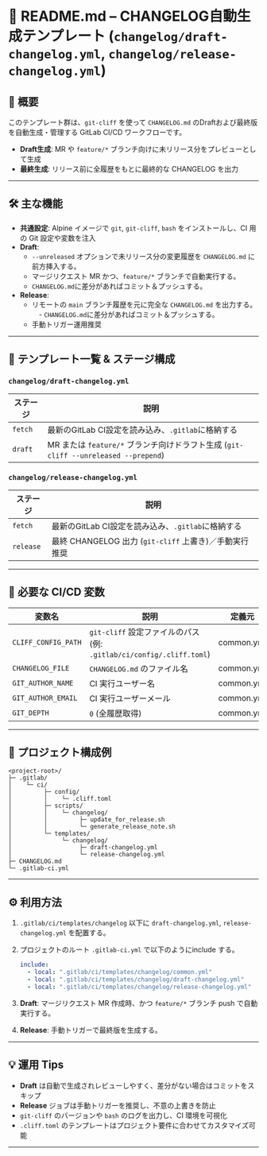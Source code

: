 # 📘 README.md – CHANGELOG自動生成テンプレート (`changelog/draft-changelog.yml`, `changelog/release-changelog.yml`)

## 🚀 概要

このテンプレート群は、`git-cliff` を使って `CHANGELOG.md` のDraftおよび最終版を自動生成・管理する GitLab CI/CD ワークフローです。  

- **Draft生成**: MR や `feature/*` ブランチ向けに未リリース分をプレビューとして生成
- **最終生成**: リリース前に全履歴をもとに最終的な CHANGELOG を出力  

---

## 🛠️ 主な機能

- **共通設定**: Alpine イメージで `git`, `git-cliff`, `bash` をインストールし、CI 用の Git 設定や変数を注入  
- **Draft**:  
  - `--unreleased` オプションで未リリース分の変更履歴を `CHANGELOG.md` に 前方挿入する。
  - マージリクエスト MR かつ、`feature/*` ブランチで自動実行する。
  - `CHANGELOG.md`に差分があればコミット＆プッシュする。
- **Release**:  
  - リモートの `main` ブランチ履歴を元に完全な `CHANGELOG.md` を出力する。  
　- `CHANGELOG.md`に差分があればコミット＆プッシュする。
  - 手動トリガー運用推奨  

---

## 🧩 テンプレート一覧 & ステージ構成

### `changelog/draft-changelog.yml`

| ステージ | 説明                                                                                |
| -------- | ----------------------------------------------------------------------------------- |
| `fetch`  | 最新のGitLab CI設定を読み込み、`.gitlab`に格納する                                  |
| `draft`  | MR または `feature/*` ブランチ向けドラフト生成 (`git-cliff --unreleased --prepend`) |

### `changelog/release-changelog.yml`

| ステージ  | 説明                                                   |
| --------- | ------------------------------------------------------ |
| `fetch`   | 最新のGitLab CI設定を読み込み、`.gitlab`に格納する     |
| `release` | 最終 CHANGELOG 出力 (`git-cliff` 上書き)／手動実行推奨 |

---

## 🔐 必要な CI/CD 変数

| 変数名              | 説明                                                                 | 定義元     |
| ------------------- | -------------------------------------------------------------------- | ---------- |
| `CLIFF_CONFIG_PATH` | `git-cliff` 設定ファイルのパス (例: `.gitlab/ci/config/.cliff.toml`) | common.yml |
| `CHANGELOG_FILE`    | `CHANGELOG.md` のファイル名                                          | common.yml |
| `GIT_AUTHOR_NAME`   | CI 実行ユーザー名                                                    | common.yml |
| `GIT_AUTHOR_EMAIL`  | CI 実行ユーザーメール                                                | common.yml |
| `GIT_DEPTH`         | `0` (全履歴取得)                                                     | common.yml |

---

## 📁 プロジェクト構成例

```text
<project-root>/
├─ .gitlab/
│    └─ ci/
│         ├─ config/
│         │    └─ .cliff.toml
│         ├─ scripts/
│         │    └─ changelog/
│         │         ├─ update_for_release.sh
│         │         └─ generate_release_note.sh
│         └─ templates/
│              └─ changelog/
│                   ├─ draft-changelog.yml
│                   └─ release-changelog.yml
├─ CHANGELOG.md
└─ .gitlab-ci.yml
```

---

## ⚙️ 利用方法

1. `.gitlab/ci/templates/changelog` 以下に `draft-changelog.yml`, `release-changelog.yml` を配置する。
2. プロジェクトのルート `.gitlab-ci.yml` で以下のようにinclude する。

   ```yaml
   include:
     - local: ".gitlab/ci/templates/changelog/common.yml"
     - local: ".gitlab/ci/templates/changelog/draft-changelog.yml"
     - local: ".gitlab/ci/templates/changelog/release-changelog.yml"
   ```  

3. **Draft**: マージリクエスト MR 作成時、かつ `feature/*` ブランチ push で自動実行する。
4. **Release**: 手動トリガーで最終版を生成する。

---

## 💡 運用 Tips

- **Draft** は自動で生成されレビューしやすく、差分がない場合はコミットをスキップ
- **Release** ジョブは手動トリガーを推奨し、不意の上書きを防止  
- `git-cliff` のバージョンや `bash` のログを出力し、CI 環境を可視化  
- `.cliff.toml` のテンプレートはプロジェクト要件に合わせてカスタマイズ可能  

---
